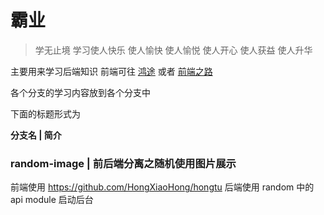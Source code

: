 # 霸业

> 学无止境 学习使人快乐 使人愉快 使人愉悦 使人开心 使人获益 使人升华

主要用来学习后端知识 前端可往 [鸿途](https://github.com/HongXiaoHong/hongtu) 或者 [前端之路](https://github.com/HongXiaoHong/front_road)

各个分支的学习内容放到各个分支中

下面的标题形式为

**分支名 | 简介**

### random-image | 前后端分离之随机使用图片展示

前端使用
https://github.com/HongXiaoHong/hongtu
后端使用 random 中的 api module 启动后台
